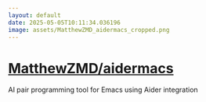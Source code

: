 ```yaml
---
layout: default
date: 2025-05-05T10:11:34.036196
image: assets/MatthewZMD_aidermacs_cropped.png
---
```


# [MatthewZMD/aidermacs](https://github.com/MatthewZMD/aidermacs)

AI pair programming tool for Emacs using Aider integration
